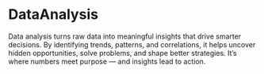 # DataAnalysis

Data analysis turns raw data into meaningful insights that drive smarter decisions. By identifying trends, patterns, and correlations, it helps uncover hidden opportunities, solve problems, and shape better strategies. It’s where numbers meet purpose — and insights lead to action.
